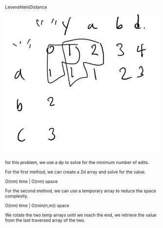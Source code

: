 LevenshteinDistance

![image](src\algoexpert\medium\LevenshteinDistance\capture.PNG)

for this problem, we use a dp to solve for the minimum number of edits. 

For the first method, we can create a 2d array and solve for the value. 

O(nm) time | O(nm) space

For the second method, we can use a temporary array to reduce the space complexity. 

O(nm) time | O(min(n,m)) space

We rotate the two temp arrays until we reach the end, we retrieve the value from the last traversed array of the two. 


